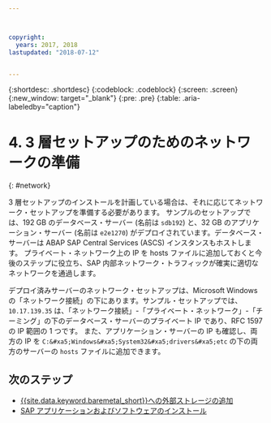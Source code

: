 ```yaml
---



copyright:
  years: 2017, 2018
lastupdated: "2018-07-12"


---
```


{:shortdesc: .shortdesc}
{:codeblock: .codeblock}
{:screen: .screen}
{:new_window: target="_blank"}
{:pre: .pre}
{:table: .aria-labeledby="caption"}

# 4. 3 層セットアップのためのネットワークの準備
{: #network}

3 層セットアップのインストールを計画している場合は、それに応じてネットワーク・セットアップを準備する必要があります。 サンプルのセットアップでは、192 GB のデータベース・サーバー (名前は `sdb192`) と、32 GB のアプリケーション・サーバー (名前は `e2e1270`) がデプロイされています。データベース・サーバーは ABAP SAP Central Services (ASCS) インスタンスもホストします。 プライベート・ネットワーク上の IP を hosts ファイルに追加しておくと今後のステップに役立ち、SAP 内部ネットワーク・トラフィックが確実に適切なネットワークを通過します。

デプロイ済みサーバーのネットワーク・セットアップは、Microsoft Windows の「ネットワーク接続」の下にあります。サンプル・セットアップでは、`10.17.139.35` は、「ネットワーク接続」-「プライベート・ネットワーク」-「チーミング」の下のデータベース・サーバーのプライベート IP であり、RFC 1597 の IP 範囲の 1 つです。 また、アプリケーション・サーバーの IP も確認し、両方の IP を `C:&#xa5;Windows&#xa5;System32&#xa5;drivers&#xa5;etc` の下の両方のサーバーの `hosts` ファイルに追加できます。

## 次のステップ

  * [{{site.data.keyword.baremetal_short}}への外部ストレージの追加](/docs/infrastructure/sap-netweaver-ms-qrg/ms-provisioning-external-storage-to-your-server.html)
  * [SAP アプリケーションおよびソフトウェアのインストール](/docs/infrastructure/sap-netweaver-ms-qrg/ms-installing-your-SAP-landscape.html)
